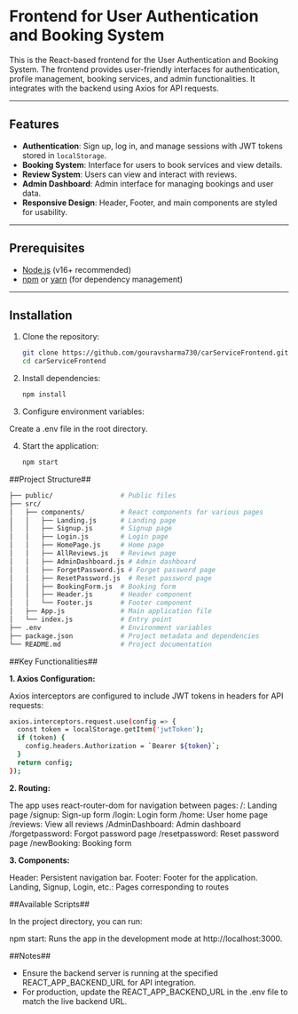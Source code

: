 # Frontend for User Authentication and Booking System

This is the React-based frontend for the User Authentication and Booking System. The frontend provides user-friendly interfaces for authentication, profile management, booking services, and admin functionalities. It integrates with the backend using Axios for API requests.

---

## Features

- **Authentication**: Sign up, log in, and manage sessions with JWT tokens stored in `localStorage`.
- **Booking System**: Interface for users to book services and view details.
- **Review System**: Users can view and interact with reviews.
- **Admin Dashboard**: Admin interface for managing bookings and user data.
- **Responsive Design**: Header, Footer, and main components are styled for usability.

---

## Prerequisites

- [Node.js](https://nodejs.org/) (v16+ recommended)
- [npm](https://www.npmjs.com/) or [yarn](https://yarnpkg.com/) (for dependency management)

---

## Installation

1. Clone the repository:
   ```bash
   git clone https://github.com/gouravsharma730/carServiceFrontend.git
   cd carServiceFrontend

2. Install dependencies:
   ```bash
   npm install
   ```

3. Configure environment variables:

Create a .env file in the root directory.

4. Start the application:
   ```bash
   npm start
   ```

##Project Structure##

```bash
├── public/                 # Public files
├── src/
│   ├── components/         # React components for various pages
│   │   ├── Landing.js      # Landing page
│   │   ├── Signup.js       # Signup page
│   │   ├── Login.js        # Login page
│   │   ├── HomePage.js     # Home page
│   │   ├── AllReviews.js   # Reviews page
│   │   ├── AdminDashboard.js # Admin dashboard
│   │   ├── ForgetPassword.js # Forget password page
│   │   ├── ResetPassword.js  # Reset password page
│   │   ├── BookingForm.js  # Booking form
│   │   ├── Header.js       # Header component
│   │   └── Footer.js       # Footer component
│   ├── App.js              # Main application file
│   └── index.js            # Entry point
├── .env                    # Environment variables
├── package.json            # Project metadata and dependencies
└── README.md               # Project documentation
```

##Key Functionalities##

**1. Axios Configuration:**

Axios interceptors are configured to include JWT tokens in headers for API requests:
```bash
axios.interceptors.request.use(config => {
  const token = localStorage.getItem('jwtToken');
  if (token) {
    config.headers.Authorization = `Bearer ${token}`;
  }
  return config;
});
```

**2. Routing:**

The app uses react-router-dom for navigation between pages:
/: Landing page
/signup: Sign-up form
/login: Login form
/home: User home page
/reviews: View all reviews
/AdminDashboard: Admin dashboard
/forgetpassword: Forgot password page
/resetpassword: Reset password page
/newBooking: Booking form

**3. Components:**

Header: Persistent navigation bar.
Footer: Footer for the application.
Landing, Signup, Login, etc.: Pages corresponding to routes

##Available Scripts##

In the project directory, you can run:

npm start: Runs the app in the development mode at http://localhost:3000.

##Notes##

* Ensure the backend server is running at the specified REACT_APP_BACKEND_URL for API integration.
* For production, update the REACT_APP_BACKEND_URL in the .env file to match the live backend URL.




